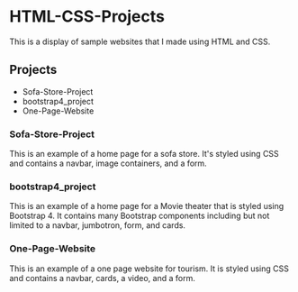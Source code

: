 # HTML-CSS-Projects
This is a display of sample websites that I made using HTML and CSS.
## Projects
- Sofa-Store-Project
- bootstrap4_project
- One-Page-Website
### Sofa-Store-Project
This is an example of a home page for a sofa store. It's styled using CSS and contains 
a navbar, image containers, and a form.
### bootstrap4_project
This is an example of a home page for a Movie theater that is styled using Bootstrap 4.
It contains many Bootstrap components including but not limited to a navbar, jumbotron,
form, and cards.
### One-Page-Website
This is an example of a one page website for tourism. It is styled using CSS and contains
a navbar, cards, a video, and a form.

